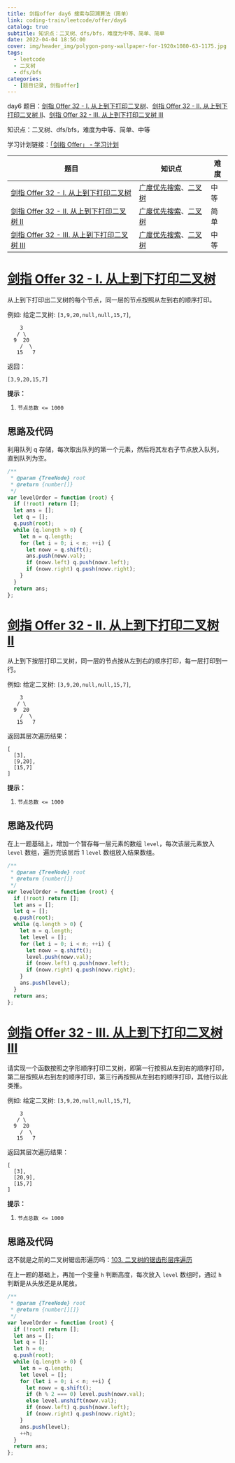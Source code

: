 ```yaml
---
title: 剑指offer day6 搜索与回溯算法（简单）
link: coding-train/leetcode/offer/day6
catalog: true
subtitle: 知识点：二叉树、dfs/bfs，难度为中等、简单、简单
date: 2022-04-04 18:56:00
cover: img/header_img/polygon-pony-wallpaper-for-1920x1080-63-1175.jpg
tags:
  - leetcode
  - 二叉树
  - dfs/bfs
categories:
  - [题目记录, 剑指offer]
---
```


day6 题目：[剑指 Offer 32 - I. 从上到下打印二叉树](https://leetcode-cn.com/problems/cong-shang-dao-xia-da-yin-er-cha-shu-lcof/)、[剑指 Offer 32 - II. 从上到下打印二叉树 II](https://leetcode-cn.com/problems/cong-shang-dao-xia-da-yin-er-cha-shu-ii-lcof/)、[剑指 Offer 32 - III. 从上到下打印二叉树 III](https://leetcode-cn.com/problems/cong-shang-dao-xia-da-yin-er-cha-shu-iii-lcof/)

知识点：二叉树、dfs/bfs，难度为中等、简单、中等

学习计划链接：[「剑指 Offer」 - 学习计划](https://leetcode-cn.com/study-plan/lcof/?progress=7jn70jr)

| 题目                                                                                                                           | 知识点                                                                                                              | 难度 |
| ------------------------------------------------------------------------------------------------------------------------------ | ------------------------------------------------------------------------------------------------------------------- | ---- |
| [剑指 Offer 32 - I. 从上到下打印二叉树](https://leetcode-cn.com/problems/cong-shang-dao-xia-da-yin-er-cha-shu-lcof/)           | [广度优先搜索](https://leetcode-cn.com/tag/breadth-first-search)、[二叉树](https://leetcode-cn.com/tag/binary-tree) | 中等 |
| [剑指 Offer 32 - II. 从上到下打印二叉树 II](https://leetcode-cn.com/problems/cong-shang-dao-xia-da-yin-er-cha-shu-ii-lcof/)    | [广度优先搜索](https://leetcode-cn.com/tag/breadth-first-search)、[二叉树](https://leetcode-cn.com/tag/binary-tree) | 简单 |
| [剑指 Offer 32 - III. 从上到下打印二叉树 III](https://leetcode-cn.com/problems/cong-shang-dao-xia-da-yin-er-cha-shu-iii-lcof/) | [广度优先搜索](https://leetcode-cn.com/tag/breadth-first-search)、[二叉树](https://leetcode-cn.com/tag/binary-tree) | 中等 |

# [剑指 Offer 32 - I. 从上到下打印二叉树](https://leetcode-cn.com/problems/cong-shang-dao-xia-da-yin-er-cha-shu-lcof/)

从上到下打印出二叉树的每个节点，同一层的节点按照从左到右的顺序打印。

例如:
给定二叉树: `[3,9,20,null,null,15,7]`,

```plain
    3
   / \
  9  20
    /  \
   15   7
```

返回：

```plain
[3,9,20,15,7]
```

**提示：**

1. `节点总数 <= 1000`

## 思路及代码

利用队列 q 存储，每次取出队列的第一个元素，然后将其左右子节点放入队列，直到队列为空。

```javascript
/**
 * @param {TreeNode} root
 * @return {number[]}
 */
var levelOrder = function (root) {
  if (!root) return [];
  let ans = [];
  let q = [];
  q.push(root);
  while (q.length > 0) {
    let n = q.length;
    for (let i = 0; i < n; ++i) {
      let nowv = q.shift();
      ans.push(nowv.val);
      if (nowv.left) q.push(nowv.left);
      if (nowv.right) q.push(nowv.right);
    }
  }
  return ans;
};
```

# [剑指 Offer 32 - II. 从上到下打印二叉树 II](https://leetcode-cn.com/problems/cong-shang-dao-xia-da-yin-er-cha-shu-ii-lcof/)

从上到下按层打印二叉树，同一层的节点按从左到右的顺序打印，每一层打印到一行。

例如:
给定二叉树: `[3,9,20,null,null,15,7]`,

```plain
    3
   / \
  9  20
    /  \
   15   7
```

返回其层次遍历结果：

```plain
[
  [3],
  [9,20],
  [15,7]
]
```

**提示：**

1. `节点总数 <= 1000`

## 思路及代码

在上一题基础上，增加一个暂存每一层元素的数组 `level`，每次该层元素放入 `level` 数组，遍历完该层后 1 `level` 数组放入结果数组。

```javascript
/**
 * @param {TreeNode} root
 * @return {number[]}
 */
var levelOrder = function (root) {
  if (!root) return [];
  let ans = [];
  let q = [];
  q.push(root);
  while (q.length > 0) {
    let n = q.length;
    let level = [];
    for (let i = 0; i < n; ++i) {
      let nowv = q.shift();
      level.push(nowv.val);
      if (nowv.left) q.push(nowv.left);
      if (nowv.right) q.push(nowv.right);
    }
    ans.push(level);
  }
  return ans;
};
```

# [剑指 Offer 32 - III. 从上到下打印二叉树 III](https://leetcode-cn.com/problems/cong-shang-dao-xia-da-yin-er-cha-shu-iii-lcof/)

请实现一个函数按照之字形顺序打印二叉树，即第一行按照从左到右的顺序打印，第二层按照从右到左的顺序打印，第三行再按照从左到右的顺序打印，其他行以此类推。

例如:
给定二叉树: `[3,9,20,null,null,15,7]`,

```plain
    3
   / \
  9  20
    /  \
   15   7
```

返回其层次遍历结果：

```plain
[
  [3],
  [20,9],
  [15,7]
]
```

**提示：**

1. `节点总数 <= 1000`

## 思路及代码

这不就是之前的二叉树锯齿形遍历吗：[103. 二叉树的锯齿形层序遍历](https://ysx.cosine.ren/cn/coding-train/leetcode/bytedance/bytedance-day9/#%E6%80%9D%E8%B7%AF-2)

在上一题的基础上，再加一个变量 `h` 判断高度，每次放入 `level` 数组时，通过 `h` 判断是从头放还是从尾放。

```javascript
/**
 * @param {TreeNode} root
 * @return {number[][]}
 */
var levelOrder = function (root) {
  if (!root) return [];
  let ans = [];
  let q = [];
  let h = 0;
  q.push(root);
  while (q.length > 0) {
    let n = q.length;
    let level = [];
    for (let i = 0; i < n; ++i) {
      let nowv = q.shift();
      if (h % 2 === 0) level.push(nowv.val);
      else level.unshift(nowv.val);
      if (nowv.left) q.push(nowv.left);
      if (nowv.right) q.push(nowv.right);
    }
    ans.push(level);
    ++h;
  }
  return ans;
};
```
